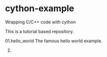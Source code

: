 # cython-example
Wrapping C/C++ code with cython

This is a tutorial based repository.

01.hello_world
	The famous hello world example.

02.	
